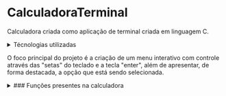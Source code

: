 # CalculadoraTerminal
Calculadora criada como aplicação de terminal criada em linguagem C.

<details>
<summary>Técnologias utilizadas</summary>
- C
- API Windows
</details>

O foco principal do projeto é a criação de um menu interativo com controle através das "setas" do teclado
e a tecla "enter", além de apresentar, de forma destacada, a opção que está sendo selecionada.



<details>
<summary>### Funções presentes na calculadora</summary>

- Soma
- Subtração
- Multiplicação
- Divisão
- Potência
- Equação do segundo grau

</details>
